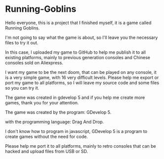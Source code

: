 # Running-Goblins
Hello everyone, this is a project that I finished myself, it is a game called Running Goblins.

I'm not going to say what the game is about, so I'll leave you the necessary files to try it out.

In this case, I uploaded my game to GitHub to help me publish it to all existing platforms, mainly to previous generation consoles and Chinese consoles sold on Aliexpress.

I want my game to be the next doom, that can be played on any console, it is a very simple game, with 16 very difficult levels. Please help me export or port my game to all platforms, so I will leave my source code and some files so you can try it.

The game was created in gdevelop 5 and if you help me create more games, thank you for your attention.


The game was created by the program: GDevelop 5.

with the programming language: Drag And Drop.

I don't know how to program in javascript, GDevelop 5 is a program to create games without the need for code.

Please help me port it to all platforms, mainly to retro consoles that can be hacked and upload files from USB or SD.
